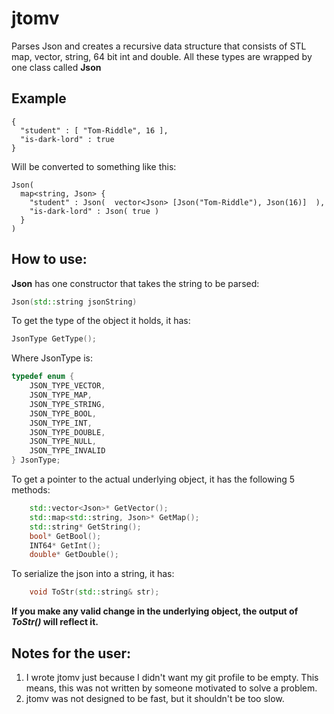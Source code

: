 jtomv
=====

Parses Json and creates a recursive data structure that consists of STL map, vector, string, 64 bit int and double. All these types are wrapped by one class called <b>Json</b>

Example
-------
```
{ 
  "student" : [ "Tom-Riddle", 16 ],
  "is-dark-lord" : true
}
```
Will be converted to something like this:
```
Json(
  map<string, Json> {
    "student" : Json(  vector<Json> [Json("Tom-Riddle"), Json(16)]  ),
    "is-dark-lord" : Json( true )
  }
)
```

How to use:
-----------
<b>Json</b> has one constructor that takes the string to be parsed:
```CPP
Json(std::string jsonString)
```

To get the type of the object it holds, it has:
```CPP
JsonType GetType();
```
Where JsonType is:
```CPP
typedef enum {
	JSON_TYPE_VECTOR,
	JSON_TYPE_MAP,
	JSON_TYPE_STRING,
	JSON_TYPE_BOOL, 
	JSON_TYPE_INT,
	JSON_TYPE_DOUBLE,
	JSON_TYPE_NULL,
	JSON_TYPE_INVALID
} JsonType;
```
To get a pointer to the actual underlying object, it has the following 5 methods:

```CPP
	std::vector<Json>* GetVector();
	std::map<std::string, Json>* GetMap();
	std::string* GetString();
	bool* GetBool();
	INT64* GetInt();
	double* GetDouble();
```

To serialize the json into a string, it has:
```CPP
	void ToStr(std::string& str);
```

<b>If you make any valid change in the underlying object, the output of *ToStr()* will reflect it.</b>

Notes for the user:
-------------------
<ol>
<li> I wrote jtomv just because I didn't want my git profile to be empty. This means, this was not written by someone motivated to solve a problem. </li>
<li> jtomv was not designed to be fast, but it shouldn't be too slow. </li>
</ol>

